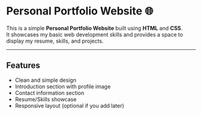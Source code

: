 # Personal Portfolio Website 🌐  

This is a simple **Personal Portfolio Website** built using **HTML** and **CSS**.  
It showcases my basic web development skills and provides a space to display my resume, skills, and projects.  

---

##  Features
- Clean and simple design  
- Introduction section with profile image  
- Contact information section  
- Resume/Skills showcase  
- Responsive layout (optional if you add later)  




